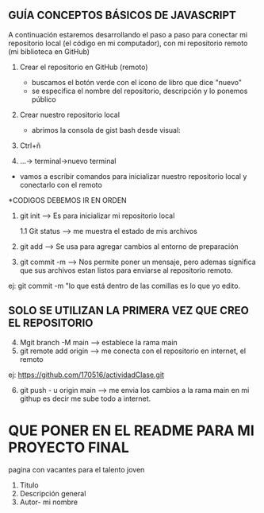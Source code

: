 ## GUÍA CONCEPTOS BÁSICOS DE JAVASCRIPT


A continuación estaremos desarrollando el paso a paso para conectar mi repositorio local (el código en mi computador), con mi repositorio remoto (mi biblioteca en GitHub)


1. Crear el repositorio en GitHub (remoto)
   * buscamos el botón verde con el icono de libro que dice "nuevo"
   * se especifica el nombre del repositorio, descripción y lo ponemos público


2. Crear nuestro repositorio local

   * abrimos la consola de gist bash desde visual:
  1. Ctrl+ñ
  2. ...-> terminal->nuevo terminal

* vamos a escribir comandos para inicializar nuestro repositorio local y conectarlo con el remoto

 *CODIGOS DEBEMOS IR EN ORDEN

1. git init --> Es para inicializar mi repositorio local

   1.1 Git status --> me muestra el estado de mis archivos

2. git add --> Se usa para agregar cambios al entorno de preparación

3. git commit -m --> Nos permite poner un mensaje, pero ademas significa que sus archivos estan listos para enviarse al repositorio remoto.

 ej: git commit -m "lo que está dentro de las comillas es lo que yo edito.
 
## SOLO SE UTILIZAN LA PRIMERA VEZ QUE CREO EL REPOSITORIO
4. Mgit branch -M main --> establece la rama main
5. git remote add origin --> me conecta con el repositorio en internet, el remoto

ej: https://github.com/170516/actividadClase.git

6.  git push - u origin main --> me envia los cambios a la rama main en mi githup es decir me sube todo a internet. 

# QUE PONER EN EL README PARA MI PROYECTO FINAL
pagina con vacantes para el talento joven
1. Titulo
2. Descripción general
3. Autor- mi nombre



